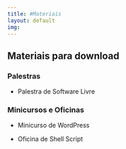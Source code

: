 ```yaml
---
title: #Materiais
layout: default
img:
---
```

## Materiais para download

### Palestras

* Palestra de Software Livre


### Minicursos e Oficinas

* Minicurso de WordPress

* Oficina de Shell Script


